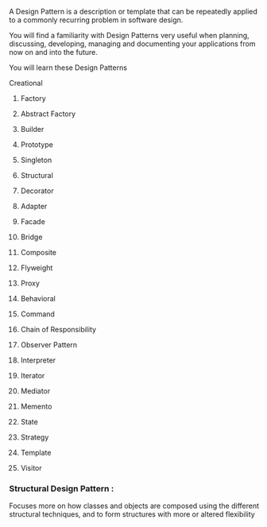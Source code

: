 A Design Pattern is a description or template that can be repeatedly applied to a commonly recurring problem in software design.

You will find a familiarity with Design Patterns very useful when planning, discussing, developing, managing and documenting your applications from now on and into the future.

You will learn these Design Patterns

Creational
1. Factory
2. Abstract Factory
3. Builder
4. Prototype
5. Singleton

2. Structural

1. Decorator
2. Adapter
3. Facade
4. Bridge
5. Composite
6. Flyweight
7. Proxy

3. Behavioral

1. Command
2. Chain of Responsibility
3. Observer Pattern
5. Interpreter
6. Iterator
7. Mediator
8. Memento
9. State
10. Strategy
11. Template
12. Visitor

### Structural Design Pattern :
 Focuses more on how classes and objects are composed using the different structural techniques, and to form structures with more or altered flexibility